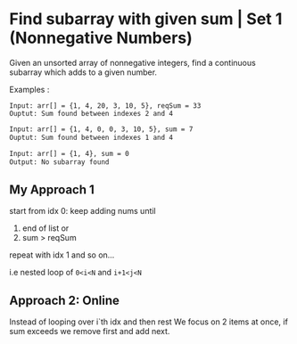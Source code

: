 # Find subarray with given sum | Set 1 (Nonnegative Numbers)

Given an unsorted array of nonnegative integers,
find a continuous subarray which adds to a given number.

Examples :

```
Input: arr[] = {1, 4, 20, 3, 10, 5}, reqSum = 33
Ouptut: Sum found between indexes 2 and 4
```

```txt
Input: arr[] = {1, 4, 0, 0, 3, 10, 5}, sum = 7
Ouptut: Sum found between indexes 1 and 4
```

```txt
Input: arr[] = {1, 4}, sum = 0
Output: No subarray found
```

## My Approach 1

start from idx 0: keep adding nums until

1. end of list or
2. sum > reqSum

repeat with idx 1 and so on...

i.e nested loop of `0<i<N` and `i+1<j<N`

## Approach 2: Online
Instead of looping over i`th idx and then rest
We focus on 2 items at once, if sum exceeds we remove first and add next.